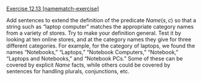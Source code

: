 [Exercise 12.13 \[namematch-exercise\]](12-13/)

Add sentences to extend the definition of the
predicate ${Name}(s, c)$ so that a string such as “laptop computer”
matches the appropriate category names from a variety of stores. Try to
make your definition general. Test it by looking at ten online stores,
and at the category names they give for three different categories. For
example, for the category of laptops, we found the names “Notebooks,”
“Laptops,” “Notebook Computers,” “Notebook,” “Laptops and Notebooks,”
and “Notebook PCs.” Some of these can be covered by explicit ${Name}$
facts, while others could be covered by sentences for handling plurals,
conjunctions, etc.
